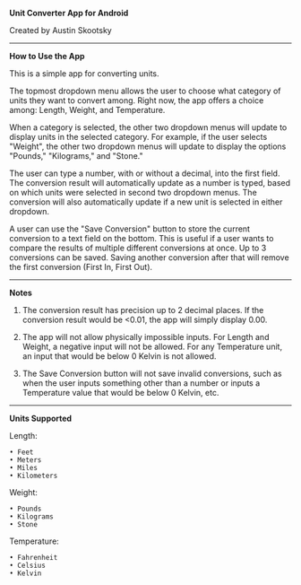 **Unit Converter App for Android**

Created by Austin Skootsky

---

**How to Use the App**

This is a simple app for converting units.

The topmost dropdown menu allows the user to choose what category of units they want to convert among. Right now, the app offers a choice among: Length, Weight, and Temperature.

When a category is selected, the other two dropdown menus will update to display units in the selected category. For example, if the user selects "Weight", the other two dropdown menus will update to display the options "Pounds," "Kilograms," and "Stone."

The user can type a number, with or without a decimal, into the first field. The conversion result will automatically update as a number is typed, based on which units were selected in second two dropdown menus. The conversion will also automatically update if a new unit is selected in either dropdown.

A user can use the "Save Conversion" button to store the current conversion to a text field on the bottom. This is useful if a user wants to compare the results of multiple different conversions at once. Up to 3 conversions can be saved. Saving another conversion after that will remove the first conversion (First In, First Out).

---
**Notes**

1. The conversion result has precision up to 2 decimal places. If the conversion result would be <0.01, the app will simply display 0.00.

2. The app will not allow physically impossible inputs. For Length and Weight, a negative input will not be allowed. For any Temperature unit, an input that would be below 0 Kelvin is not allowed.

3. The Save Conversion button will not save invalid conversions, such as when the user inputs something other than a number or inputs a Temperature value that would be below 0 Kelvin, etc.

---
**Units Supported**

Length:

    • Feet
    • Meters
    • Miles
    • Kilometers

Weight:

    • Pounds
    • Kilograms
    • Stone

Temperature:

    • Fahrenheit
    • Celsius
    • Kelvin